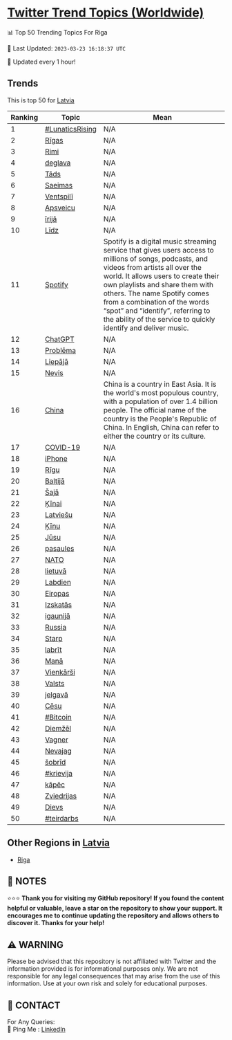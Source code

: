 [Twitter Trend Topics (Worldwide)](https://github.com/ErcinDedeoglu/Twitter-Trend-Topics)
==========


📊 Top 50 Trending Topics For Riga

📆 Last Updated: `2023-03-23 16:18:37 UTC`

🔧 Updated every 1 hour!


## Trends

This is top 50 for [Latvia](</Latvia>)

| Ranking | Topic | Mean |
| ------- | ------------ | ------------ |
| 1 | [#LunaticsRising](http://twitter.com/search?q=%23LunaticsRising) | N/A |
| 2 | [Rīgas](http://twitter.com/search?q=R%c4%abgas) | N/A |
| 3 | [Rimi](http://twitter.com/search?q=Rimi) | N/A |
| 4 | [deglava](http://twitter.com/search?q=deglava) | N/A |
| 5 | [Tāds](http://twitter.com/search?q=T%c4%81ds) | N/A |
| 6 | [Saeimas](http://twitter.com/search?q=Saeimas) | N/A |
| 7 | [Ventspilī](http://twitter.com/search?q=Ventspil%c4%ab) | N/A |
| 8 | [Apsveicu](http://twitter.com/search?q=Apsveicu) | N/A |
| 9 | [īrijā](http://twitter.com/search?q=%c4%abrij%c4%81) | N/A |
| 10 | [Līdz](http://twitter.com/search?q=L%c4%abdz) | N/A |
| 11 | [Spotify](http://twitter.com/search?q=Spotify) | Spotify is a digital music streaming service that gives users access to millions of songs, podcasts, and videos from artists all over the world. It allows users to create their own playlists and share them with others. The name Spotify comes from a combination of the words “spot” and “identify”, referring to the ability of the service to quickly identify and deliver music. |
| 12 | [ChatGPT](http://twitter.com/search?q=ChatGPT) | N/A |
| 13 | [Problēma](http://twitter.com/search?q=Probl%c4%93ma) | N/A |
| 14 | [Liepājā](http://twitter.com/search?q=Liep%c4%81j%c4%81) | N/A |
| 15 | [Nevis](http://twitter.com/search?q=Nevis) | N/A |
| 16 | [China](http://twitter.com/search?q=China) | China is a country in East Asia. It is the world's most populous country, with a population of over 1.4 billion people. The official name of the country is the People's Republic of China. In English, China can refer to either the country or its culture. |
| 17 | [COVID-19](http://twitter.com/search?q=COVID-19) | N/A |
| 18 | [iPhone](http://twitter.com/search?q=iPhone) | N/A |
| 19 | [Rīgu](http://twitter.com/search?q=R%c4%abgu) | N/A |
| 20 | [Baltijā](http://twitter.com/search?q=Baltij%c4%81) | N/A |
| 21 | [Šajā](http://twitter.com/search?q=%c5%a0aj%c4%81) | N/A |
| 22 | [Ķīnai](http://twitter.com/search?q=%c4%b6%c4%abnai) | N/A |
| 23 | [Latviešu](http://twitter.com/search?q=Latvie%c5%a1u) | N/A |
| 24 | [Ķīnu](http://twitter.com/search?q=%c4%b6%c4%abnu) | N/A |
| 25 | [Jūsu](http://twitter.com/search?q=J%c5%absu) | N/A |
| 26 | [pasaules](http://twitter.com/search?q=pasaules) | N/A |
| 27 | [NATO](http://twitter.com/search?q=NATO) | N/A |
| 28 | [lietuvā](http://twitter.com/search?q=lietuv%c4%81) | N/A |
| 29 | [Labdien](http://twitter.com/search?q=Labdien) | N/A |
| 30 | [Eiropas](http://twitter.com/search?q=Eiropas) | N/A |
| 31 | [Izskatās](http://twitter.com/search?q=Izskat%c4%81s) | N/A |
| 32 | [igaunijā](http://twitter.com/search?q=igaunij%c4%81) | N/A |
| 33 | [Russia](http://twitter.com/search?q=Russia) | N/A |
| 34 | [Starp](http://twitter.com/search?q=Starp) | N/A |
| 35 | [labrīt](http://twitter.com/search?q=labr%c4%abt) | N/A |
| 36 | [Manā](http://twitter.com/search?q=Man%c4%81) | N/A |
| 37 | [Vienkārši](http://twitter.com/search?q=Vienk%c4%81r%c5%a1i) | N/A |
| 38 | [Valsts](http://twitter.com/search?q=Valsts) | N/A |
| 39 | [jelgavā](http://twitter.com/search?q=jelgav%c4%81) | N/A |
| 40 | [Cēsu](http://twitter.com/search?q=C%c4%93su) | N/A |
| 41 | [#Bitcoin](http://twitter.com/search?q=%23Bitcoin) | N/A |
| 42 | [Diemžēl](http://twitter.com/search?q=Diem%c5%be%c4%93l) | N/A |
| 43 | [Vagner](http://twitter.com/search?q=Vagner) | N/A |
| 44 | [Nevajag](http://twitter.com/search?q=Nevajag) | N/A |
| 45 | [šobrīd](http://twitter.com/search?q=%c5%a1obr%c4%abd) | N/A |
| 46 | [#krievija](http://twitter.com/search?q=%23krievija) | N/A |
| 47 | [kāpēc](http://twitter.com/search?q=k%c4%81p%c4%93c) | N/A |
| 48 | [Zviedrijas](http://twitter.com/search?q=Zviedrijas) | N/A |
| 49 | [Dievs](http://twitter.com/search?q=Dievs) | N/A |
| 50 | [#teirdarbs](http://twitter.com/search?q=%23teirdarbs) | N/A |



## Other Regions in [Latvia](</Latvia>)

* [Riga](</Latvia/Riga.md>)



## 📝 NOTES

⭐⭐⭐ **Thank you for visiting my GitHub repository! If you found the content helpful or valuable, leave a star on the repository to show your support. It encourages me to continue updating the repository and allows others to discover it. Thanks for your help!**


## ⚠️ WARNING

Please be advised that this repository is not affiliated with Twitter and the information provided is for informational purposes only. We are not responsible for any legal consequences that may arise from the use of this information. Use at your own risk and solely for educational purposes.


## 📨 CONTACT

 For Any Queries:  
            🏓 Ping Me : [LinkedIn](https://www.linkedin.com/in/ercindedeoglu/)
